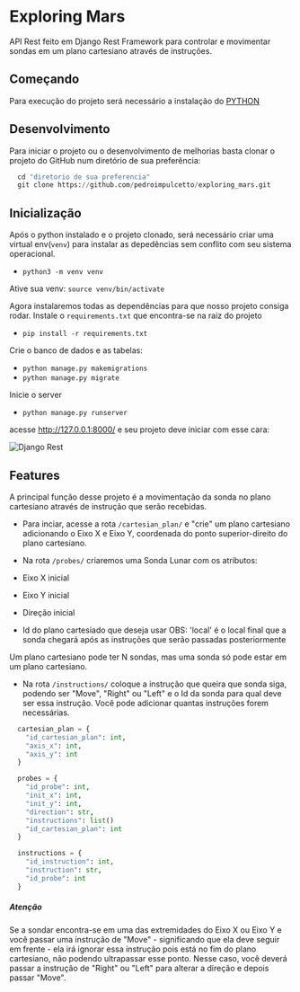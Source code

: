 # Exploring Mars

API Rest feito em Django Rest Framework para controlar e movimentar sondas em um plano cartesiano através de instruções.

## Começando

Para execução do projeto será necessário a instalação do [PYTHON](https://www.python.org/)

## Desenvolvimento

Para iniciar o projeto ou o desenvolvimento de melhorias basta clonar o projeto do GitHub num diretório de sua preferência:

```python
  cd "diretorio de sua preferencia"
  git clone https://github.com/pedroimpulcetto/exploring_mars.git
```

## Inicialização

Após o python instalado e o projeto clonado, será necessário criar uma virtual env(`venv`) para instalar as depedências sem conflito com seu sistema operacional.

- `python3 -m venv venv`

Ative sua venv: `source venv/bin/activate`

Agora instalaremos todas as dependências para que nosso projeto consiga rodar.
Instale o `requirements.txt` que encontra-se na raiz do projeto

- `pip install -r requirements.txt`

Crie o banco de dados e as tabelas:

- `python manage.py makemigrations`
- `python manage.py migrate`

Inicie o server

- `python manage.py runserver`

acesse http://127.0.0.1:8000/ e seu projeto deve iniciar com esse cara:

![Django Rest](../images/exploringmars.png)

## Features

A principal função desse projeto é a movimentação da sonda no plano cartesiano através de instrução que serão recebidas.

- Para inciar, acesse a rota `/cartesian_plan/` e "crie" um plano cartesiano adicionando o Eixo X e Eixo Y, coordenada do ponto superior-direito do plano cartesiano.

- Na rota `/probes/` criaremos uma Sonda Lunar com os atributos:

- Eixo X inicial
- Eixo Y inicial
- Direção inicial
- Id do plano cartesiado que deseja usar
  OBS: 'local' é o local final que a sonda chegará após as instruções que serão passadas posteriormente

Um plano cartesiano pode ter N sondas, mas uma sonda só pode estar em um plano cartesiano.

- Na rota `/instructions/` coloque a instrução que queira que sonda siga, podendo ser "Move", "Right" ou "Left" e o Id da sonda para qual deve ser essa instrução.
  Você pode adicionar quantas instruções forem necessárias.

```python
  cartesian_plan = {
    "id_cartesian_plan": int,
    "axis_x": int,
    "axis_y": int
  }
```

```python
  probes = {
    "id_probe": int,
    "init_x": int,
    "init_y": int,
    "direction": str,
    "instructions": list()
    "id_cartesian_plan": int
  }
```

```python
  instructions = {
    "id_instruction": int,
    "instruction": str,
    "id_probe": int
  }
```

##### Atenção

Se a sondar encontra-se em uma das extremidades do Eixo X ou Eixo Y e você passar uma instrução de "Move" - significando que ela deve seguir em frente - ela irá ignorar essa instrução pois está no fim do plano cartesiano, não podendo ultrapassar esse ponto.
Nesse caso, você deverá passar a instrução de "Right" ou "Left" para alterar a direção e depois passar "Move".
